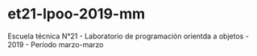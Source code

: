 # et21-lpoo-2019-mm
Escuela técnica N°21 - Laboratorio de programación orientda a objetos - 2019 - Período marzo-marzo

